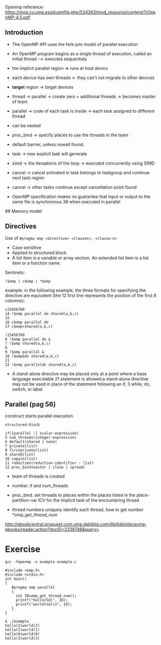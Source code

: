 
Openmp reference: https://mop.cv.uma.es/pluginfile.php/534263/mod_resource/content/1/OpenMP-4.5.pdf

## Introduction

* The OpenMP API uses the fork-join model of parallel execution

* An OpenMP program begins as a single thread of execution, called an initial thread --> executes sequentialy

* the implicit parallel region => runs at _host device_

* each device has own threads <- they can't not migrate to other devices

* **target** region -> target devices

* thread -> parallel -> create zero + additional threads -> becomes master of team

* parallel -> code of each task is inside -> each task assigned to different thread

* can be nested

* proc_bind -> specify places to use the threads in the team

* default barrier, unless nowait found.

* task -> new explicit task will generate

* simd -> the iteraations of the loop -> executed concurrently using SIMD

* cancel -> cancel activated in task belongs to taskgroup and continue next task region

* cancel -> other tasks continue except cancellation point found

* OpenMP specification makes no guarantee that input or output to the same file is synchronous
38 when executed in parallel

## Memory model



## Directives

Use of ```#pragma omp <directive> <clauses>, <clause-n>```

* Case sensitive
* Applied to structured block
* A list item is a variable or array section. An extended list item is a list item or a function name.

Sentinels:

```!$omp | c$omp | *$omp```


example:
in the following example, the three formats for specifying the directive are equivalent (the
12 first line represents the position of the first 9 columns):
```
c23456789
14 !$omp parallel do shared(a,b,c)
15
16 c$omp parallel do
17 c$omp+shared(a,b,c)
```


```
!23456789
6 !$omp parallel do &
7 !$omp shared(a,b,c)
8
9 !$omp parallel &
10 !$omp&do shared(a,b,c)
11
12 !$omp paralleldo shared(a,b,c)
```

* A stand-alone directive may be placed only at a point where a base language executable
21 statement is allowed.a stand-alone directive may not be used in place of the statement following an if,
3 while, do, switch, or label

## Parallel (pag 56)

construct starts parallel execution.

```#pragma omp parallel [clause[ [,] clause] ... ] new-line
structured-block

if([parallel :] scalar-expression)
5 num_threads(integer-expression)
6 default(shared | none)
7 private(list)
8 firstprivate(list)
9 shared(list)
10 copyin(list)
11 reduction(reduction-identifier : list)
12 proc_bind(master | close | spread)
```

* team of threads is created
* number. if and num_threads
* proc_bind. set threads to places within the places listed in the place-partition-var ICV for the implicit task of the encountering thread

* thread numbers uniquely identify each thread, how to get number **omp_get_thread_num*

http://ebookcentral.proquest.com.uma.debiblio.com/lib/bibliotecauma-ebooks/reader.action?docID=3338748&query=

# Exercise

```
gcc -fopenmp -o example example.c
```

```
#include <omp.h>
#include <stdio.h>
int main()
{
   #pragma omp parallel
   {
     int ID=omp_get_thread_num();
     printf("hello(%d)", ID);
     printf("world(%d)\n", ID);
   }
}
```

```
$ ./example
hello(2)world(2)
hello(1)world(1)
hello(0)world(0)
hello(3)world(3)
```


